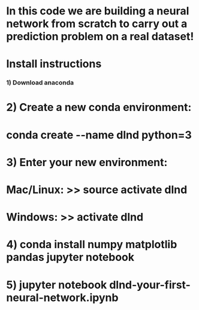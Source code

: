 # In this code we are building a neural network from scratch to carry out a prediction problem on a real dataset! 

# Install instructions

### 1) Download anaconda 
# 2) Create a new conda environment:
#  conda create --name dlnd python=3
# 3) Enter your new environment:
#  Mac/Linux: >> source activate dlnd
#  Windows: >> activate dlnd
# 4) conda install numpy matplotlib pandas jupyter notebook
# 5) jupyter notebook dlnd-your-first-neural-network.ipynb
